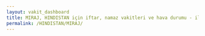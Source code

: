 ```yaml
---
layout: vakit_dashboard
title: MIRAJ, HINDISTAN için iftar, namaz vakitleri ve hava durumu - ilçe/eyalet seç
permalink: /HINDISTAN/MIRAJ/
---
```


<script type="text/javascript">
  var GLOBAL_COUNTRY = 'HINDISTAN';
  var GLOBAL_CITY = 'MIRAJ';
  var GLOBAL_STATE = '';
  var lat = 72;
  var lon = 21;
</script>
